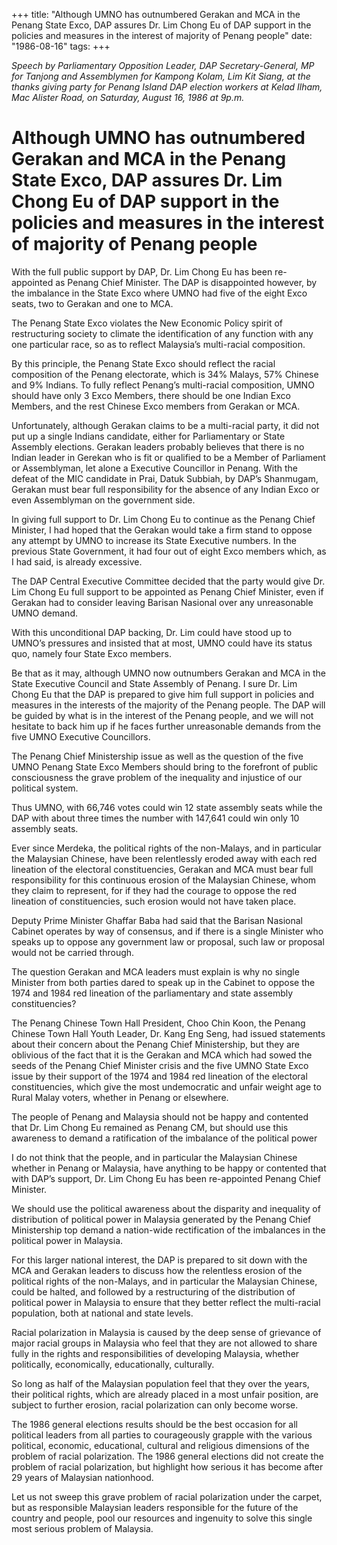 +++ 
title: "Although UMNO has outnumbered Gerakan and MCA in the Penang State Exco, DAP assures Dr. Lim Chong Eu of DAP support in the policies and measures in the interest of majority of Penang people"
date: "1986-08-16"
tags:
+++

_Speech by Parliamentary Opposition Leader, DAP Secretary-General, MP for Tanjong and Assemblymen for Kampong Kolam, Lim Kit Siang, at the thanks giving party for Penang Island DAP election workers at Kelad Ilham, Mac Alister Road, on Saturday, August 16, 1986 at 9p.m._				

# Although UMNO has outnumbered Gerakan and MCA in the Penang State Exco, DAP assures Dr. Lim Chong Eu of DAP support in the policies and measures in the interest of majority of Penang people

With the full public support by DAP, Dr. Lim Chong Eu has been re-appointed as Penang Chief Minister. The DAP is disappointed however, by the imbalance in the State Exco where UMNO had five of the eight Exco seats, two to Gerakan and one to MCA.</u>

The Penang State Exco violates the New Economic Policy spirit of restructuring society to climate the identification of any function with any one particular race, so as to reflect Malaysia’s multi-racial composition.   

By this principle, the Penang State Exco should reflect the racial composition of the Penang electorate, which is 34% Malays, 57% Chinese and 9% Indians. To fully reflect Penang’s multi-racial composition, UMNO should have only 3 Exco Members, there should be one Indian Exco Members, and the rest Chinese Exco members from Gerakan or MCA.

Unfortunately, although Gerakan claims to be a multi-racial party, it did not put up a single Indians candidate, either for Parliamentary or State Assembly elections. Gerakan leaders probably believes that there is no Indian leader in Gerekan who is fit or qualified to be a Member of Parliament or Assemblyman, let alone a Executive Councillor in Penang. With the defeat of the MIC candidate in Prai, Datuk Subbiah, by DAP’s Shanmugam, Gerakan must bear full responsibility for the absence of any Indian Exco or even Assemblyman on the government side.

In giving full support to Dr. Lim Chong Eu to continue as the Penang Chief Minister, I had hoped that the Gerakan would take a firm stand to oppose any attempt by UMNO to increase its State Executive numbers. In the previous State Government, it had four out of eight Exco members which, as I had said, is already excessive.

 The DAP Central Executive Committee decided that the party would give Dr. Lim Chong Eu full support to be appointed as Penang Chief Minister, even if Gerakan had to consider leaving Barisan Nasional over any unreasonable UMNO demand.

With this unconditional DAP backing, Dr. Lim could have stood up to UMNO’s pressures and insisted that at most, UMNO could have its status quo, namely four State Exco members.

Be that as it may, although UMNO now outnumbers Gerakan and MCA in the State Executive Council and State Assembly of Penang. I sure Dr. Lim Chong Eu that the DAP is prepared to give him full support in policies and measures in the interests of the majority of the Penang people. The DAP will be guided by what is in the interest of the Penang people, and we will not hesitate to back him up if he faces further unreasonable demands from the five UMNO Executive Councillors.

The Penang Chief Ministership issue as well as the question of the five UMNO Penang State Exco Members should bring to the forefront of public consciousness the grave problem of the inequality and injustice of our political system.

Thus UMNO, with 66,746 votes could win 12 state assembly seats while the DAP with about three times the number with 147,641 could win only 10 assembly seats.

Ever since Merdeka, the political rights of the non-Malays, and in particular the Malaysian Chinese, have been relentlessly eroded away with each red lineation of the electoral constituencies, Gerakan and MCA must bear full responsibility for this continuous erosion of the Malaysian Chinese, whom they claim to represent, for if they had the courage to oppose the red lineation of constituencies, such erosion would not have taken place.

Deputy Prime Minister Ghaffar Baba had said that the Barisan Nasional Cabinet operates by way of consensus, and if there is a single Minister who speaks up to oppose any government law or proposal, such law or proposal would not be carried through.

The question Gerakan and MCA leaders must explain is why no single Minister from both parties dared to speak up in the Cabinet to oppose the 1974 and 1984 red lineation of the parliamentary and state assembly constituencies?

The Penang Chinese Town Hall President, Choo Chin Koon, the Penang Chinese Town Hall Youth Leader, Dr. Kang Eng Seng, had issued statements about their concern about the Penang Chief Ministership, but they are oblivious of the fact that it is the Gerakan and MCA which had sowed the seeds of the Penang Chief Minister crisis and the five UMNO State Exco issue by their support of the 1974 and 1984 red lineation of the electoral constituencies, which give the most undemocratic and unfair weight age to Rural Malay voters, whether in Penang or elsewhere.

The people of Penang and Malaysia should not be happy and contented that Dr. Lim Chong Eu remained as Penang CM, but should use this awareness to demand a ratification of the imbalance of the political power									

I do not think that the people, and in particular the Malaysian Chinese whether in Penang or Malaysia, have anything to be happy or contented that with DAP’s support, Dr. Lim Chong Eu has been re-appointed Penang Chief Minister.

We should use the political awareness about the disparity and inequality of distribution of political power in Malaysia generated by the Penang Chief Ministership top demand a nation-wide rectification of the imbalances in the political power in Malaysia.

For this larger national interest, the DAP is prepared to sit down with the MCA and Gerakan leaders to discuss how the relentless erosion of the political rights of the non-Malays, and in particular the Malaysian Chinese, could be halted, and followed by a restructuring of the distribution of political power in Malaysia to ensure that they better reflect the multi-racial population, both at national and state levels.

Racial polarization in Malaysia is caused by the deep sense of grievance of major racial groups in Malaysia who feel that they are not allowed to share fully in the rights and responsibilities of developing Malaysia, whether politically, economically, educationally, culturally.

So long as half of the Malaysian population feel that they over the years, their political rights, which are already placed in a most unfair position, are subject to further erosion, racial polarization can only become worse.

The 1986 general elections results should be the best occasion for all political leaders from all parties to courageously grapple with the various political, economic, educational, cultural and religious dimensions of the problem of racial polarization. The 1986 general elections did not create the problem of racial polarization, but highlight how serious it has become after 29 years of Malaysian nationhood.

Let us not sweep this grave problem of racial polarization under the carpet, but as responsible Malaysian leaders responsible for the future of the country and people, pool our resources and ingenuity to solve this single most serious problem of Malaysia.
 
